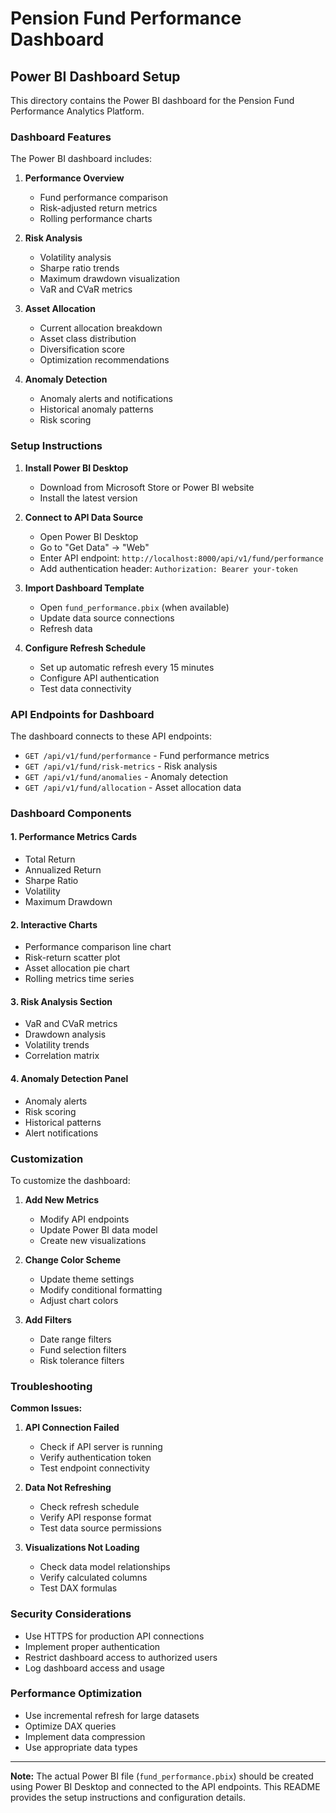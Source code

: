 # Pension Fund Performance Dashboard

## Power BI Dashboard Setup

This directory contains the Power BI dashboard for the Pension Fund Performance Analytics Platform.

### Dashboard Features

The Power BI dashboard includes:

1. **Performance Overview**
   - Fund performance comparison
   - Risk-adjusted return metrics
   - Rolling performance charts

2. **Risk Analysis**
   - Volatility analysis
   - Sharpe ratio trends
   - Maximum drawdown visualization
   - VaR and CVaR metrics

3. **Asset Allocation**
   - Current allocation breakdown
   - Asset class distribution
   - Diversification score
   - Optimization recommendations

4. **Anomaly Detection**
   - Anomaly alerts and notifications
   - Historical anomaly patterns
   - Risk scoring

### Setup Instructions

1. **Install Power BI Desktop**
   - Download from Microsoft Store or Power BI website
   - Install the latest version

2. **Connect to API Data Source**
   - Open Power BI Desktop
   - Go to "Get Data" → "Web"
   - Enter API endpoint: `http://localhost:8000/api/v1/fund/performance`
   - Add authentication header: `Authorization: Bearer your-token`

3. **Import Dashboard Template**
   - Open `fund_performance.pbix` (when available)
   - Update data source connections
   - Refresh data

4. **Configure Refresh Schedule**
   - Set up automatic refresh every 15 minutes
   - Configure API authentication
   - Test data connectivity

### API Endpoints for Dashboard

The dashboard connects to these API endpoints:

- `GET /api/v1/fund/performance` - Fund performance metrics
- `GET /api/v1/fund/risk-metrics` - Risk analysis
- `GET /api/v1/fund/anomalies` - Anomaly detection
- `GET /api/v1/fund/allocation` - Asset allocation data

### Dashboard Components

#### 1. Performance Metrics Cards
- Total Return
- Annualized Return
- Sharpe Ratio
- Volatility
- Maximum Drawdown

#### 2. Interactive Charts
- Performance comparison line chart
- Risk-return scatter plot
- Asset allocation pie chart
- Rolling metrics time series

#### 3. Risk Analysis Section
- VaR and CVaR metrics
- Drawdown analysis
- Volatility trends
- Correlation matrix

#### 4. Anomaly Detection Panel
- Anomaly alerts
- Risk scoring
- Historical patterns
- Alert notifications

### Customization

To customize the dashboard:

1. **Add New Metrics**
   - Modify API endpoints
   - Update Power BI data model
   - Create new visualizations

2. **Change Color Scheme**
   - Update theme settings
   - Modify conditional formatting
   - Adjust chart colors

3. **Add Filters**
   - Date range filters
   - Fund selection filters
   - Risk tolerance filters

### Troubleshooting

**Common Issues:**

1. **API Connection Failed**
   - Check if API server is running
   - Verify authentication token
   - Test endpoint connectivity

2. **Data Not Refreshing**
   - Check refresh schedule
   - Verify API response format
   - Test data source permissions

3. **Visualizations Not Loading**
   - Check data model relationships
   - Verify calculated columns
   - Test DAX formulas

### Security Considerations

- Use HTTPS for production API connections
- Implement proper authentication
- Restrict dashboard access to authorized users
- Log dashboard access and usage

### Performance Optimization

- Use incremental refresh for large datasets
- Optimize DAX queries
- Implement data compression
- Use appropriate data types

---

**Note:** The actual Power BI file (`fund_performance.pbix`) should be created using Power BI Desktop and connected to the API endpoints. This README provides the setup instructions and configuration details. 